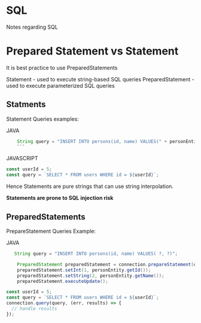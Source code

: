# SQL

Notes regarding SQL

# Prepared Statement vs Statement

It is best practice to use PreparedStatements

Statement - used to execute string-based SQL queries
PreparedStatement - used to execute parameterized SQL queries

## Statments

Statement Queries examples:

JAVA

````java
    String query = "INSERT INTO persons(id, name) VALUES(" + personEntity.getId() + ", '"
    ```
````

JAVASCRIPT

```javascript
const userId = 5;
const query = `SELECT * FROM users WHERE id = ${userId}`;
```

Hence Statements are pure strings that can use string interpolation.

**Statements are prone to SQL injection risk**

## PreparedStatements

PrepareStatement Queries Example:

JAVA

```java
   String query = "INSERT INTO persons(id, name) VALUES( ?, ?)";

    PreparedStatement preparedStatement = connection.prepareStatement(query);
    preparedStatement.setInt(1, personEntity.getId());
    preparedStatement.setString(2, personEntity.getName());
    preparedStatement.executeUpdate();
```

```javascript
const userId = 5;
const query = `SELECT * FROM users WHERE id = ${userId}`;
connection.query(query, (err, results) => {
  // handle results
});
```
